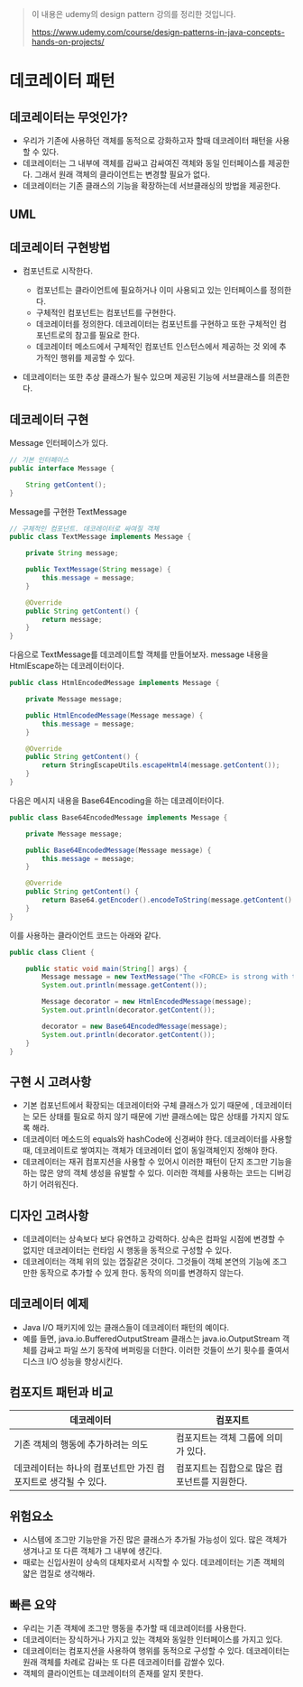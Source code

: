 > 이 내용은 udemy의 design pattern 강의를 정리한 것입니다.
>
> https://www.udemy.com/course/design-patterns-in-java-concepts-hands-on-projects/



# 데코레이터 패턴

## 데코레이터는 무엇인가?

* 우리가 기존에 사용하던 객체를 동적으로 강화하고자 할때 데코레이터 패턴을 사용할 수 있다.
* 데코레이터는 그 내부에 객체를 감싸고 감싸여진 객체와 동일 인터페이스를 제공한다. 그래서 원래 객체의 클라이언트는 변경할 필요가 없다.
* 데코레이터는 기존 클래스의 기능을 확장하는데 서브클래싱의 방법을 제공한다.




## UML





## 데코레이터 구현방법

* 컴포넌트로 시작한다.
    * 컴포넌트는 클라이언트에 필요하거나 이미 사용되고 있는 인터페이스를 정의한다.
    * 구체적인 컴포넌트는 컴포넌트를 구현한다.
    * 데코레이터를 정의한다. 데코레이터는 컴포넌트를 구현하고 또한 구체적인 컴포넌트로의 참고를 필요로 한다.
    * 데코레이터 메소드에서 구체적인 컴포넌트 인스턴스에서 제공하는 것 외에 추가적인 행위를 제공할 수 있다.

* 데코레이터는 또한 추상 클래스가 될수 있으며 제공된 기능에 서브클래스를 의존한다.




## 데코레이터 구현

Message 인터페이스가 있다.

```java
// 기본 인터페이스
public interface Message {

    String getContent();
}
```

Message를 구현한 TextMessage

```java
// 구체적인 컴포넌트. 데코레이터로 싸여질 객체
public class TextMessage implements Message {

    private String message;

    public TextMessage(String message) {
        this.message = message;
    }

    @Override
    public String getContent() {
        return message;
    }
}
```

다음으로 TextMessage를 데코레이트할 객체를 만들어보자. message 내용을 HtmlEscape하는 데코레이터이다.

```java
public class HtmlEncodedMessage implements Message {

    private Message message;

    public HtmlEncodedMessage(Message message) {
        this.message = message;
    }

    @Override
    public String getContent() {
        return StringEscapeUtils.escapeHtml4(message.getContent());
    }
}
```

다음은 메시지 내용을 Base64Encoding을 하는 데코레이터이다.

```java
public class Base64EncodedMessage implements Message {

    private Message message;

    public Base64EncodedMessage(Message message) {
        this.message = message;
    }

    @Override
    public String getContent() {
        return Base64.getEncoder().encodeToString(message.getContent().getBytes());
    }
}
```

이를 사용하는 클라이언트 코드는 아래와 같다.

```java
public class Client {

    public static void main(String[] args) {
        Message message = new TextMessage("The <FORCE> is strong with this one!");
        System.out.println(message.getContent());

        Message decorator = new HtmlEncodedMessage(message);
        System.out.println(decorator.getContent());

        decorator = new Base64EncodedMessage(message);
        System.out.println(decorator.getContent());
    }
}
```



## 구현 시 고려사항

* 기본 컴포넌트에서 확장되는 데코레이터와 구체 클래스가 있기 때문에 , 데코레이터는 모든 상태를 필요로 하지 않기 때문에 기반 클래스에는 많은 상태를 가지지 않도록 해라.
* 데코레이터 메소드의 equals와 hashCode에 신경써야 한다. 데코레이터를 사용할 때, 데코레이트로 쌓여지는 객체가 데코레이터 없이 동일객체인지 정해야 한다.
* 데코레이터는 재귀 컴포지션을 사용할 수 있어시 이러한 패턴이 단지 조그만 기능을 하는 많은 양의 객체 생성을 유발할 수 있다. 이러한 객체를 사용하는 코드는 디버깅하기 어려워진다.



## 디자인 고려사항

* 데코레이터는 상속보다 보다 유연하고 강력하다. 상속은 컴파일 시점에 변경할 수 없지만  데코레이터는 런타임 시 행동을 동적으로 구성할 수 있다.
* 데코레이터는 객체 위의 있는 껍질같은 것이다. 그것들이 객체 본연의 기능에 조그만한 동작으로 추가할 수 있게 한다. 동작의 의미를 변경하지 않는다.



## 데코레이터 예제

* Java I/O 패키지에 있는 클래스들이 데코레이터 패턴의 예이다.
* 예를 들면, java.io.BufferedOutputStream 클래스는 java.io.OutputStream 객체를 감싸고 파일 쓰기 동작에 버퍼링을 더한다. 이러한 것들이 쓰기 횟수를 줄여서 디스크 I/O 성능을 향상시킨다.



## 컴포지트 패턴과 비교

| 데코레이터                                                   | 컴포지트                                      |
| ------------------------------------------------------------ | --------------------------------------------- |
| 기존 객체의 행동에 추가하려는 의도                           | 컴포지트는 객체 그룹에 의미가 있다.           |
| 데코레이터는 하나의 컴포넌트만 가진 컴포지트로 생각될 수 있다. | 컴포지트는 집합으로 많은 컴포넌트를 지원한다. |



## 위험요소

* 시스템에 조그만 기능만을 가진 많은 클래스가 추가될 가능성이 있다. 많은 객체가 생겨나고 또 다른 객체가 그 내부에 생긴다.
* 때로는 신입사원이 상속의 대체자로서 시작할 수 있다. 데코레이터는 기존 객체의 얇은 껍질로 생각해라.



## 빠른 요약

* 우리는 기존 객체에 조그만 행동을 추가할 때 데코레이터를 사용한다.
* 데코레이터는 장식하거나 가지고 있는 객체와 동일한 인터페이스를 가지고 있다.
* 데코레이터는 컴포지션을 사용하여 행위를 동적으로 구성할 수 있다. 데코레이터는 원래 객체를 차례로 감싸는 또 다른 데코레이터를 감쌀수 있다.
* 객체의 클라이언트는 데코레이터의 존재를 알지 못한다.








